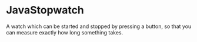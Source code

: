 # JavaStopwatch
A watch which can be started and stopped by pressing a button, so that you can measure exactly how long something takes.
